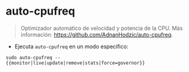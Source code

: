 # auto-cpufreq

> Optimizador automático de velocidad y potencia de la CPU.
> Más información: <https://github.com/AdnanHodzic/auto-cpufreq>.

- Ejecuta `auto-cpufreq` en un modo específico:

`sudo auto-cpufreq --{{monitor|live|update|remove|stats|force=governor}}`

